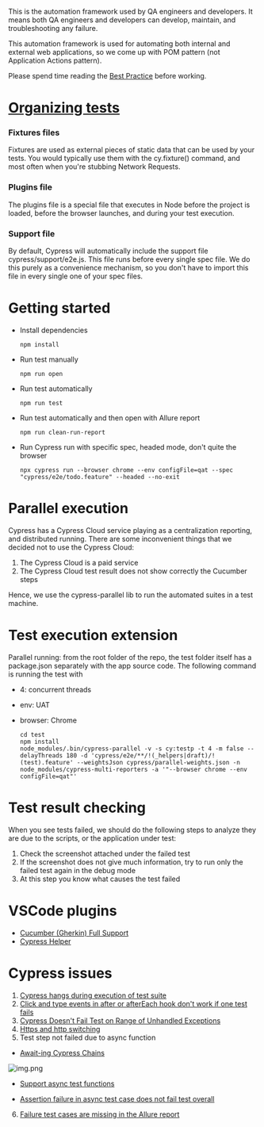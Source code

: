 This is the automation framework used by QA engineers and developers.
It means both QA engineers and developers can develop, maintain, and troubleshooting any failure.

This automation framework is used for automating both internal and external web applications, so we come up with POM pattern (not Application Actions pattern).

Please spend time reading the [Best Practice](https://docs.cypress.io/guides/references/best-practices)
before working.

# [Organizing tests](https://docs.cypress.io/guides/core-concepts/writing-and-organizing-tests)

### Fixtures files

Fixtures are used as external pieces of static data that can be used by your tests.
You would typically use them with the cy.fixture() command, and most often when you're stubbing Network Requests.

### Plugins file

The plugins file is a special file that executes in Node before the project is loaded, before the browser launches, and during your test execution.

### Support file

By default, Cypress will automatically include the support file cypress/support/e2e.js. This file runs before every single spec file.
We do this purely as a convenience mechanism, so you don't have to import this file in every single one of your spec files.

# Getting started

- Install dependencies

  `npm install`

- Run test manually

  `npm run open`

- Run test automatically

  `npm run test`

- Run test automatically and then open with Allure report

  `npm run clean-run-report`

- Run Cypress run with specific spec, headed mode, don't quite the browser

  `npx cypress run --browser chrome --env configFile=qat --spec "cypress/e2e/todo.feature" --headed --no-exit`

# Parallel execution

Cypress has a Cypress Cloud service playing as a centralization reporting, and distributed running.
There are some inconvenient things that we decided not to use the Cypress Cloud:

1. The Cypress Cloud is a paid service
2. The Cypress Cloud test result does not show correctly the Cucumber steps

Hence, we use the cypress-parallel lib to run the automated suites in a test machine.

# Test execution extension

Parallel running: from the root folder of the repo, the test folder itself has a package.json separately with
the app source code. The following command is running the test with

- 4: concurrent threads
- env: UAT
- browser: Chrome

  ```
  cd test
  npm install
  node_modules/.bin/cypress-parallel -v -s cy:testp -t 4 -m false --delayThreads 180 -d 'cypress/e2e/**/!(_helpers|draft)/!(test).feature' --weightsJson cypress/parallel-weights.json -n node_modules/cypress-multi-reporters -a '"--browser chrome --env configFile=qat"'
  ```

# Test result checking

When you see tests failed, we should do the following steps to analyze they are due to the scripts, or the application under test:

1. Check the screenshot attached under the failed test
2. If the screenshot does not give much information, try to run only the failed test again in the debug mode
3. At this step you know what causes the test failed

# VSCode plugins

- [Cucumber (Gherkin) Full Support](https://marketplace.visualstudio.com/items?itemName=alexkrechik.cucumberautocomplete)
- [Cypress Helper](https://marketplace.visualstudio.com/items?itemName=Shelex.vscode-cy-helper)

# Cypress issues

1. [Cypress hangs during execution of test suite](https://github.com/cypress-io/cypress/issues/6695)
2. [Click and type events in after or afterEach hook don't work if one test fails](https://github.com/cypress-io/cypress/issues/2831)
3. [Cypress Doesn't Fail Test on Range of Unhandled Exceptions](https://github.com/cypress-io/cypress/issues/2487)
4. [Https and http switching](https://docs.cypress.io/guides/guides/web-security#:~:text=Because%20of%20the%20way%20Cypress,back%20to%20an%20HTTP%20site.)
5. Test step not failed due to async function

- [Await-ing Cypress Chains](https://github.com/cypress-io/cypress/issues/1417)

![img.png](images/img.png)

- [Support async test functions](https://github.com/cypress-io/cypress/issues/25832)

- [Assertion failure in async test case does not fail test overall](https://github.com/cypress-io/cypress/issues/4742)

6. [Failure test cases are missing in the Allure report](https://github.com/Shelex/cypress-allure-plugin/issues/205)
